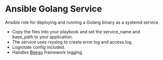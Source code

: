 # Ansible Golang Service
Ansible role for deploying and running a Golang binary as a systemd service

- Copy the files into your playbook and set the service_name and base_path to your application.
- The service uses rsyslog to create error.log and access.log.
- Logrotate config included.
- Handles [Beego](https://beego.me/) framework logging.
